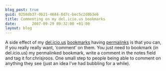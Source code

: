 ```yaml
---
blog_post: true
guid: 9258db37-0b21-4684-8d7c-bec5c2d8b3e6
title: Commenting on my del.icio.us bookmarks
date:       2007-09-29 09:32:00 +01:00
layout: blog
---
```


A side effect of my [del.icio.us](http://del.icio.us)
[bookmarks](http://del.icio.us/chrisjroos) having
[permalinks](/blog/2007-09-05-patching-the-del-icio-us-firefox-extension-to-add-permalinks)
is that you can, if you really really want, ‘comment’ on them. You just
need to bookmark (in del.icio.us) my permalinked bookmark, write a
comment in the notes field and tag it for:chrisjroos. One small step to
people being able to comment on anything they see (just an idea I’ve had
bubbling for a while).
